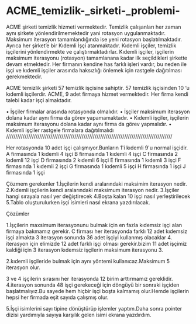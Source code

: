 # ACME_temizlik-_sirketi-_problemi-

ACME şirketi temizlik hizmeti vermektedir. Temizlik çalışanları her zaman aynı şirkete 
yönlendirilmemektedir yani rotasyon uygulanmaktadır. Maksimum iterasyon tamamlandığında ise 
yeni rotasyon başlatılmaktadır. Ayrıca her şirket’e bir Kıdemli İşçi atanmaktadır. Kıdemli işçiler, temizlik 
işçilerini yönlendirmekte ve çalıştırmaktadırlar. Kıdemli işçiler, işçilerin maksimum iterasyonu
(rotasyon) tamamlanana kadar ilk seçildikleri şirkette devam etmektedir. Her firmanın kendine has 
farklı işleri vardır, bu neden ile işçi ve kıdemli işçiler arasında haksızlığı önlemek için rastgele dağıtılması 
gerekmektedir.

ACME temizlik şirketi 57 temizlik işçisine sahiptir. 57 temizlik işçisinden 10 ‘u kıdemli işçilerdir. ACME, 
9 adet firmaya hizmet vermektedir. Her firma kendi talebi kadar işçi almaktadır.

• İşçiler firmalar arasında rotasyonda olmalıdır.
• İşçiler maksimum iterasyon dolana kadar aynı firma da görev yapamamaktadır.
• Kıdemli işçiler, işçilerin maksimum iterasyonu dolana kadar aynı firma da görev yapmalıdır.
• Kıdemli işçiler rastgele firmalara dağıtılmalıdı
//////////////////////////////////////////////////////////////////////////////////////////

Her rotasyonda 10 adet işçi çalışmıyor.Bunların 1'i kıdemli 9'u normal işçidir.
A firmasında 1 kıdemli 4 işçi
B firmasında 1 kıdemli 4 işçi
C firmasında 2 kıdemli 12 işçi
D firmasında 2 kıdemli 6 işçi
E firmasında 1 kıdemli 3 işçi
F firmasında 1 kıdemli 2 işçi
G firmasında 1 kıdemli 5 işçi
H firmasında 1 işçi
J firmasında 1 işçi

Çözmem gerekenler 
1.İşçilerin kendi aralarındaki maksimim iterasyon nedir.
2.Kıdemli işçilerin kendi aralarındaki maksimum iterasyon nedir.
3.İşçiler hangi sırayala nasıl yer değiştirecek
4.Boşta kalan 10 işçi nasıl yerleştirilecek
5.Tablo oluşturulurken işçi isimleri nasıl ekrana yazdırılacak.


Çözümler

1.İşçilerin maxsimum iterasyonunu bulmak için en fazla kıdemsiz işçi alan firmaya bakmamız gerekir.
  C firması her iterasyonda farklı 12 adet kıdemsiz işçi almakta  3 iterasyon sonunda 36 adet işçiyi kullanmış olacaklar
  4. iterasyon için elimizde 12 adet farklı işçi olması gerekir.bizim 11 adet işçimiz kaldiği için 3 iterasyon kıdemsiz
  işçilerin maksimum iterasyonu 3.

2.kıdemli işçileride bulmak için aynı yöntemi kullanıcaz.Maksimum 5 iterasyon olur.

3 ve 4 işçilerin sırasını her iterasyonda 12 birim arttırmamız gereklidir. 4.iterasyon sonunda 48 işçi gerekeceği
için döngüyü bir sonraki işçiden başlatmalıyız.Bu sayede hem hiçbir işçi boşta kalmamış olur.Hemde işçilerin 
hepsi her firmada eşit sayıda çalışmış olur.

5.İşçi isimlerini  sayı tipine dönüştürüp işlemler yaptım.Daha sonra pointer dizisi yardımıyla sayıya
karşılık gelen isimi ekrana yazdırdım. 


